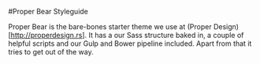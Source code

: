 #Proper Bear Styleguide

Proper Bear is the bare-bones starter theme we use at (Proper Design)[http://properdesign.rs]. It has a our Sass structure baked in, a couple of helpful scripts and our Gulp and Bower pipeline included. Apart from that it tries to get out of the way.